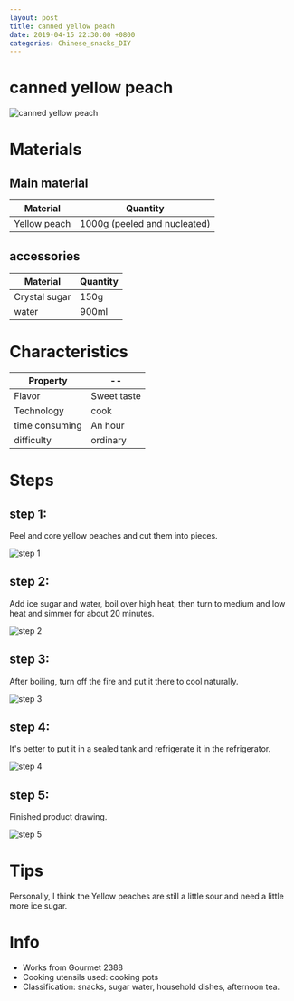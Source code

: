 ```yaml
---
layout: post
title: canned yellow peach
date: 2019-04-15 22:30:00 +0800
categories: Chinese_snacks_DIY
---
```


# canned yellow peach

![canned yellow peach]({{site.baseurl}}/img/406688/406688.jpg)

# Materials


## Main material

Material|Quantity
--|--
Yellow peach|1000g (peeled and nucleated)

## accessories

Material|Quantity
--|--
Crystal sugar|150g
water|900ml

# Characteristics

Property|--
--|--
Flavor|Sweet taste
Technology|cook
time consuming|An hour
difficulty|ordinary

# Steps

## step 1:

Peel and core yellow peaches and cut them into pieces.

![step 1]({{site.baseurl}}/img/406688/1.jpg)

## step 2:

Add ice sugar and water, boil over high heat, then turn to medium and low heat and simmer for about 20 minutes.

![step 2]({{site.baseurl}}/img/406688/2.jpg)

## step 3:

After boiling, turn off the fire and put it there to cool naturally.

![step 3]({{site.baseurl}}/img/406688/3.jpg)

## step 4:

It's better to put it in a sealed tank and refrigerate it in the refrigerator.

![step 4]({{site.baseurl}}/img/406688/4.jpg)

## step 5:

Finished product drawing.

![step 5]({{site.baseurl}}/img/406688/5.jpg)

# Tips

Personally, I think the Yellow peaches are still a little sour and need a little more ice sugar.

# Info

- Works from Gourmet 2388
- Cooking utensils used: cooking pots
- Classification: snacks, sugar water, household dishes, afternoon tea.